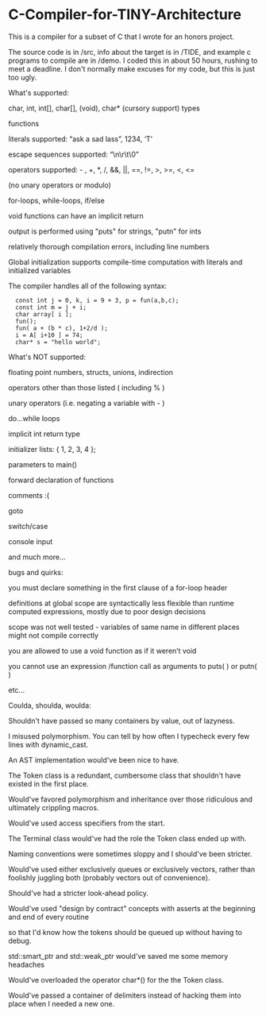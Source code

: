 C-Compiler-for-TINY-Architecture
================================

This is a compiler for a subset of C that I wrote for an honors project.

The source code is in /src, info about the target is in /TIDE, and example c programs to compile are in /demo.
I coded this in about 50 hours, rushing to meet a deadline. I don't normally make excuses for my code, but this is just too ugly.


What's supported:

char, int, int[], char[], (void), char* (cursory support) types 

functions

literals supported: “ask a sad lass”, 1234, ‘T’

escape sequences supported: “\n\r\t\0”

operators supported: - , +, *, /, &&, ||, ==, !=, >, >=, <, <= 

(no unary operators or modulo)

for-loops, while-loops, if/else

void functions can have an implicit return

output is performed using "puts" for strings, "putn" for ints

relatively thorough compilation errors, including line numbers

Global initialization supports compile-time computation with literals 
and initialized variables

The compiler handles all of the following syntax:


      const int j = 0, k, i = 9 + 3, p = fun(a,b,c);
      const int m = j + i;
      char array[ i ]; 
      fun();
      fun( a + (b * c), 1+2/d );
      i = A[ i+10 ] = 74;
      char* s = "hello world";


What's NOT supported:

floating point numbers, structs, unions, indirection

operators other than those listed ( including % )

unary operators (i.e. negating a variable with - )

do...while loops

implicit int return type

initializer lists: { 1, 2, 3, 4 };

parameters to main()

forward declaration of functions

comments :(

goto

switch/case

console input

and much more...



bugs and quirks:

you must declare something in the first clause of a for-loop header

definitions at global scope are syntactically less flexible than runtime computed expressions,
mostly due to poor design decisions

scope was not well tested - variables of same name in different places might not compile correctly

you are allowed to use a void function as if it weren’t void

you cannot use an expression /function call as arguments to puts( ) or putn( )

etc...



Coulda, shoulda, woulda:

Shouldn't have passed so many containers by value, out of lazyness.

I misused polymorphism. You can tell by how often I typecheck every few lines with dynamic_cast.

An AST implementation would've been nice to have.

The Token class is a redundant, cumbersome class that shouldn't have existed in the first place.

Would've favored polymorphism and inheritance over those ridiculous and ultimately crippling macros.

Would've used access specifiers from the start.

The Terminal class would've had the role the Token class ended up with.

Naming conventions were sometimes sloppy and I should've been stricter.

Would've used either exclusively queues or exclusively vectors, rather than foolishly juggling both (probably vectors
out of convenience).

Should've had a stricter look-ahead policy.

Would've used "design by contract" concepts with asserts at the beginning and end of every routine

so that I'd know how the tokens should be queued up without having to debug.

std::smart_ptr and std::weak_ptr would've saved me some memory headaches

Would've overloaded the operator char*()  for the the Token class.

Would've passed a container of delimiters instead of hacking them into place when I needed a new one.
